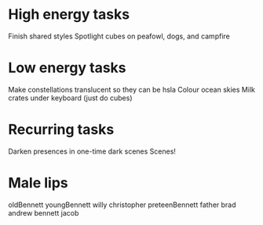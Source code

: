 # High energy tasks
Finish shared styles
Spotlight cubes on peafowl, dogs, and campfire

# Low energy tasks
Make constellations translucent so they can be hsla
Colour ocean skies
Milk crates under keyboard (just do cubes)

# Recurring tasks
Darken presences in one-time dark scenes
Scenes!

# Male lips
oldBennett
youngBennett
willy
christopher
preteenBennett
father
brad
andrew
bennett
jacob